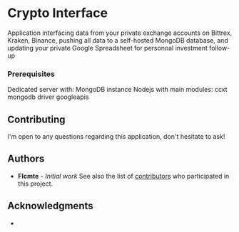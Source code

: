 # Crypto Interface
Application interfacing data from your private exchange accounts on Bittrex, Kraken, Binance, pushing all data to a self-hosted MongoDB database, and updating your private Google Spreadsheet for personnal investment follow-up

### Prerequisites
Dedicated server with:
MongoDB instance
Nodejs with main modules:
 ccxt
 mongodb driver
 googleapis

## Contributing
I'm open to any questions regarding this application, don't hesitate to ask!

## Authors
* **Flcmte** - *Initial work*
See also the list of [contributors](https://github.com/your/project/contributors) who participated in this project.

## Acknowledgments

* 

